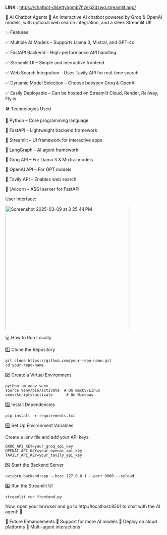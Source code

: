 **LINK** : https://chatbot-dl4ettyapmb7hzesj2dzwg.streamlit.app/



🤖 AI Chatbot Agents
🚀 An interactive AI chatbot powered by Groq & OpenAI models, with optional web search integration, and a sleek Streamlit UI!

✨ Features


✅ Multiple AI Models – Supports Llama 3, Mixtral, and GPT-4o


✅ FastAPI Backend – High-performance API handling


✅ Streamlit UI – Simple and interactive frontend


✅ Web Search Integration – Uses Tavily API for real-time search


✅ Dynamic Model Selection – Choose between Groq & OpenAI


✅ Easily Deployable – Can be hosted on Streamlit Cloud, Render, Railway, Fly.io



🛠 Technologies Used


🔹 Python – Core programming language


🔹 FastAPI – Lightweight backend framework


🔹 Streamlit – UI framework for interactive apps


🔹 LangGraph – AI agent framework


🔹 Groq API – For Llama 3 & Mixtral models


🔹 OpenAI API – For GPT models


🔹 Tavily API – Enables web search


🔹 Uvicorn – ASGI server for FastAPI

User Interface:


<img width="393" alt="Screenshot 2025-03-09 at 3 25 44 PM" src="https://github.com/user-attachments/assets/66fa5527-f470-48b7-b8c5-dd0c3a275e79" />



💻 How to Run Locally


1️⃣ Clone the Repository

```
git clone https://github.com/your-repo-name.git
cd your-repo-name
```

2️⃣ Create a Virtual Environment
```
python -m venv venv
source venv/bin/activate  # On macOS/Linux
venv\Scripts\activate      # On Windows
```
3️⃣ Install Dependencies

```pip install -r requirements.txt```


4️⃣ Set Up Environment Variables


Create a .env file and add your API keys:

```
GROQ_API_KEY=your_groq_api_key
OPENAI_API_KEY=your_openai_api_key
TAVILY_API_KEY=your_tavily_api_key
```
5️⃣ Start the Backend Server

```uvicorn backend:app --host 127.0.0.1 --port 8000 --reload```


6️⃣ Run the Streamlit UI

```streamlit run frontend.py```

Now, open your browser and go to http://localhost:8501 to chat with the AI agent! 🎉

📢 Future Enhancements
🚀 Support for more AI models
🚀 Deploy on cloud platforms
🚀 Multi-agent interactions

